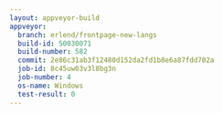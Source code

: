 ```yaml
---
layout: appveyor-build
appveyor:
  branch: erlend/frontpage-new-langs
  build-id: 50030071
  build-number: 582
  commit: 2e86c31ab3f12480d152da2fd1b8e6a87fdd702a
  job-id: 8c45uw03v3l8bg3n
  job-number: 4
  os-name: Windows
  test-result: 0
---
```

